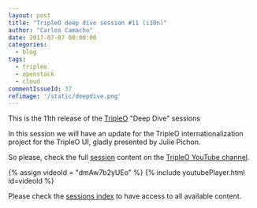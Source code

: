 ```yaml
---
layout: post
title: "TripleO deep dive session #11 (i18n)"
author: "Carlos Camacho"
date: 2017-07-07 00:00:00
categories:
  - blog
tags:
  - tripleo
  - openstack
  - cloud
commentIssueId: 37
refimage: '/static/deepdive.png'
---
```


This is the 11th release of the [TripleO](http://www.tripleo.org/) "Deep Dive" sessions

In this session we will have
an update for the TripleO
internationalization project
for the TripleO UI,
gladly presented by Julie Pichon.

So please, check the full [session](https://www.youtube.com/watch?v=dmAw7b2yUEo)
content on the [TripleO YouTube channel](https://www.youtube.com/channel/UCNGDxZGwUELpgaBoLvABsTA/).

{% assign videoId = "dmAw7b2yUEo" %}
{% include youtubePlayer.html id=videoId %}


Please check the [sessions index](http://www.pubstack.com/blog/2017/06/15/tripleo-deep-dive-session-index.html) to have access to all available content.
